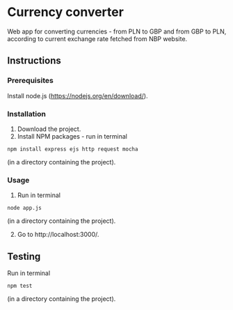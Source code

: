 # Currency converter

Web app for converting currencies - from PLN to GBP and from GBP to PLN, according to current exchange rate fetched from NBP website.

##  Instructions

### Prerequisites

Install node.js (https://nodejs.org/en/download/).

### Installation

1. Download the project.
2. Install NPM packages - run in terminal 
```
npm install express ejs http request mocha
```
(in a directory containing the project).

### Usage

1. Run in terminal
```
node app.js
```
(in a directory containing the project).

2.  Go to http://localhost:3000/.

## Testing

Run in terminal 
```
npm test
```
(in a directory containing the project).
